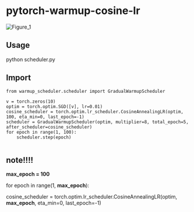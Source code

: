 # pytorch-warmup-cosine-lr

![Figure_1](https://user-images.githubusercontent.com/33244972/61711191-6bf9b900-ad8e-11e9-85f0-e6c55fbc5bc6.png)


## Usage

python scheduler.py

## Import

~~~
from warmup_scheduler.scheduler import GradualWarmupScheduler

v = torch.zeros(10)
optim = torch.optim.SGD([v], lr=0.01)
cosine_scheduler = torch.optim.lr_scheduler.CosineAnnealingLR(optim, 100, eta_min=0, last_epoch=-1)
scheduler = GradualWarmupScheduler(optim, multiplier=8, total_epoch=5, after_scheduler=cosine_scheduler)
for epoch in range(1, 100): 
    scheduler.step(epoch)
    
~~~
## note!!!!

**max_epoch = 100**

for epoch in range(1, **max_epoch**):

cosine_scheduler = torch.optim.lr_scheduler.CosineAnnealingLR(optim, **max_epoch**, eta_min=0, last_epoch=-1)
